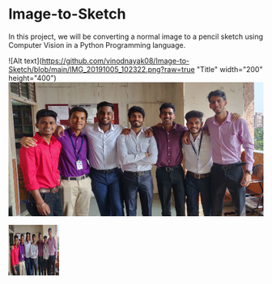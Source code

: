 # Image-to-Sketch

In this project, we will be converting a normal image to a pencil sketch using Computer Vision in a Python Programming language.


![Alt text](https://github.com/vinodnayak08/Image-to-Sketch/blob/main/IMG_20191005_102322.png?raw=true "Title" width="200" height="400")
![Alt text](https://github.com/vinodnayak08/Image-to-Sketch/blob/main/IMG_20191005_102322.png?raw=true "Title")

<img src="https://github.com/vinodnayak08/Image-to-Sketch/blob/main/IMG_20191005_102322.png" width="100" height="100">

